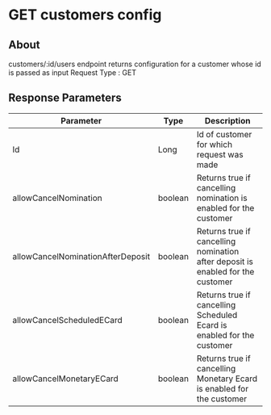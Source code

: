 # GET customers config 
## About
customers/:id/users endpoint returns configuration for a customer whose id is passed as input
Request Type : GET


## Response Parameters
|Parameter |Type | Description|
|----------|-----|------------|
|Id|Long	|Id of customer for which request was made|
|allowCancelNomination|	boolean|	Returns true if cancelling nomination is enabled for the customer|
|allowCancelNominationAfterDeposit|	boolean|	Returns true if cancelling nomination after deposit is enabled for the customer|
allowCancelScheduledECard|	boolean|	Returns true if cancelling Scheduled Ecard is enabled for the customer|
allowCancelMonetaryECard|	boolean|	Returns true if cancelling Monetary Ecard is enabled for the customer|



